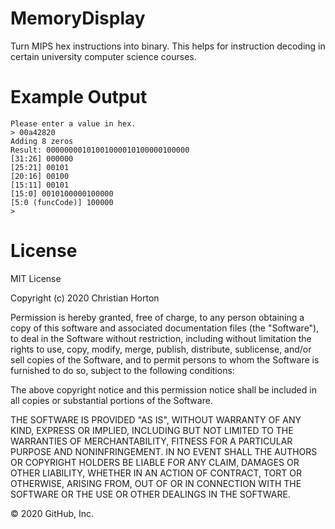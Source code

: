 # MemoryDisplay
Turn MIPS hex instructions into binary. This helps for instruction decoding in certain university computer science courses.

# Example Output
```
Please enter a value in hex.
> 00a42820
Adding 8 zeros
Result: 00000000101001000010100000100000
[31:26] 000000
[25:21] 00101
[20:16] 00100
[15:11] 00101
[15:0] 0010100000100000
[5:0 (funcCode)] 100000
> 
```

# License
MIT License

Copyright (c) 2020 Christian Horton

Permission is hereby granted, free of charge, to any person obtaining a copy of this software and associated documentation files (the "Software"), to deal in the Software without restriction, including without limitation the rights to use, copy, modify, merge, publish, distribute, sublicense, and/or sell copies of the Software, and to permit persons to whom the Software is furnished to do so, subject to the following conditions:

The above copyright notice and this permission notice shall be included in all copies or substantial portions of the Software.

THE SOFTWARE IS PROVIDED "AS IS", WITHOUT WARRANTY OF ANY KIND, EXPRESS OR IMPLIED, INCLUDING BUT NOT LIMITED TO THE WARRANTIES OF MERCHANTABILITY, FITNESS FOR A PARTICULAR PURPOSE AND NONINFRINGEMENT. IN NO EVENT SHALL THE AUTHORS OR COPYRIGHT HOLDERS BE LIABLE FOR ANY CLAIM, DAMAGES OR OTHER LIABILITY, WHETHER IN AN ACTION OF CONTRACT, TORT OR OTHERWISE, ARISING FROM, OUT OF OR IN CONNECTION WITH THE SOFTWARE OR THE USE OR OTHER DEALINGS IN THE SOFTWARE.

© 2020 GitHub, Inc.
